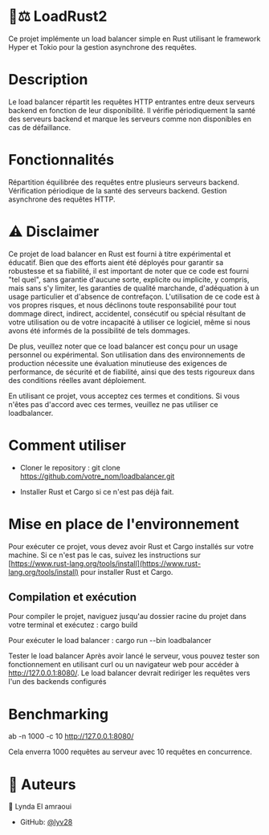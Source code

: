 # 🦀⚖️ LoadRust2
Ce projet implémente un load balancer simple en Rust utilisant le framework Hyper et Tokio pour la gestion asynchrone des requêtes.

# Description
Le load balancer répartit les requêtes HTTP entrantes entre deux serveurs backend en fonction de leur disponibilité. Il vérifie périodiquement la santé des serveurs backend et marque les serveurs comme non disponibles en cas de défaillance.

# Fonctionnalités
Répartition équilibrée des requêtes entre plusieurs serveurs backend.
Vérification périodique de la santé des serveurs backend.
Gestion asynchrone des requêtes HTTP.


# ⚠️ Disclaimer
Ce projet de load balancer en Rust est fourni à titre expérimental et éducatif. Bien que des efforts aient été déployés pour garantir sa robustesse et sa fiabilité, il est important de noter que ce code est fourni "tel quel", sans garantie d'aucune sorte, explicite ou implicite, y compris, mais sans s'y limiter, les garanties de qualité marchande, d'adéquation à un usage particulier et d'absence de contrefaçon. L'utilisation de ce code est à vos propres risques, et nous déclinons toute responsabilité pour tout dommage direct, indirect, accidentel, consécutif ou spécial résultant de votre utilisation ou de votre incapacité à utiliser ce logiciel, même si nous avons été informés de la possibilité de tels dommages.

De plus, veuillez noter que ce load balancer est conçu pour un usage personnel ou expérimental. Son utilisation dans des environnements de production nécessite une évaluation minutieuse des exigences de performance, de sécurité et de fiabilité, ainsi que des tests rigoureux dans des conditions réelles avant déploiement.

En utilisant ce projet, vous acceptez ces termes et conditions. Si vous n'êtes pas d'accord avec ces termes, veuillez ne pas utiliser ce loadbalancer.



# Comment utiliser
- Cloner le repository :
  git clone https://github.com/votre_nom/loadbalancer.git

- Installer Rust et Cargo si ce n'est pas déjà fait.

# Mise en place de l'environnement
Pour exécuter ce projet, vous devez avoir Rust et Cargo installés sur votre machine. Si ce n'est pas le cas, suivez les instructions sur [https://www.rust-lang.org/tools/install](https://www.rust-lang.org/tools/install) pour installer Rust et Cargo.

## Compilation et exécution
Pour compiler le projet, naviguez jusqu'au dossier racine du projet dans votre terminal et exécutez :
cargo build

Pour exécuter le load balancer :
cargo run --bin loadbalancer

Tester le load balancer
Après avoir lancé le serveur, vous pouvez tester son fonctionnement en utilisant curl ou un navigateur web pour accéder à http://127.0.0.1:8080/. Le load balancer devrait rediriger les requêtes vers l'un des backends configurés

# Benchmarking
ab -n 1000 -c 10 http://127.0.0.1:8080/

Cela enverra 1000 requêtes au serveur avec 10 requêtes en concurrence.


# 👥 Auteurs

👤 Lynda El amraoui
- GitHub: [@lyv28](https://github.com/lyv28)
